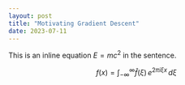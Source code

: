 ```yaml
---
layout: post
title: "Motivating Gradient Descent"
date: 2023-07-11
---
```



This is an inline equation $E = mc^2$ in the sentence.

$$
f(x) = \int_{-\infty}^\infty
    \hat f(\xi)\,e^{2 \pi i \xi x}
    \,d\xi
$$
